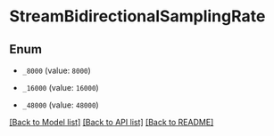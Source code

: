 # StreamBidirectionalSamplingRate

## Enum


* `_8000` (value: `8000`)

* `_16000` (value: `16000`)

* `_48000` (value: `48000`)


[[Back to Model list]](../README.md#documentation-for-models) [[Back to API list]](../README.md#documentation-for-api-endpoints) [[Back to README]](../README.md)


